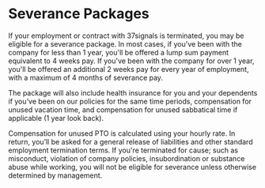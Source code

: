 # Severance Packages

If your employment or contract with 37signals is terminated, you may be eligible for a severance package. In most cases, if you've been with the company for less than 1 year, you'll be offered a lump sum payment equivalent to 4 weeks pay. If you've been with the company for over 1 year, you'll be offered an additional 2 weeks pay for every year of employment, with a maximum of 4 months of severance pay.

The package will also include health insurance for you and your dependents if you’ve been on our policies for the same time periods, compensation for unused vacation time, and compensation for unused sabbatical time if applicable (1 year look back).

Compensation for unused PTO is calculated using your hourly rate. In return, you’ll be asked for a general release of liabilities and other standard employment termination terms. If you're terminated for cause; such as misconduct, violation of company policies, insubordination or substance abuse while working, you will not be eligible for severance unless otherwise determined by management.
